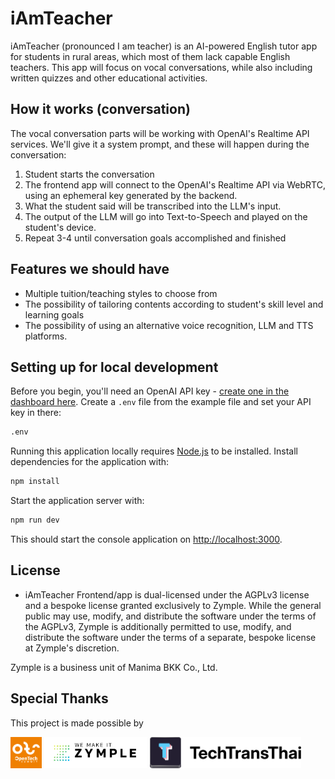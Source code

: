 # iAmTeacher

iAmTeacher (pronounced I am teacher) is an AI-powered English tutor app for students in rural areas, which most of them lack capable English teachers. This app will focus on vocal conversations, while also including written quizzes and other educational activities.

## How it works (conversation)

The vocal conversation parts will be working with OpenAI's Realtime API services. We'll give it a system prompt, and these will happen during the conversation:

1. Student starts the conversation
2. The frontend app will connect to the OpenAI's Realtime API via WebRTC, using an ephemeral key generated by the backend.
3. What the student said will be transcribed into the LLM's input.
4. The output of the LLM will go into Text-to-Speech and played on the student's device.
5. Repeat 3-4 until conversation goals accomplished and finished

## Features we should have

- Multiple tuition/teaching styles to choose from
- The possibility of tailoring contents according to student's skill level and learning goals
- The possibility of using an alternative voice recognition, LLM and TTS platforms.

## Setting up for local development

Before you begin, you'll need an OpenAI API key - [create one in the dashboard here](https://platform.openai.com/settings/api-keys). Create a `.env` file from the example file and set your API key in there:

```bash
.env
```

Running this application locally requires [Node.js](https://nodejs.org/) to be installed. Install dependencies for the application with:

```bash
npm install
```

Start the application server with:

```bash
npm run dev
```

This should start the console application on [http://localhost:3000](http://localhost:3000).


## License

- iAmTeacher Frontend/app is dual-licensed under the AGPLv3 license and a bespoke license granted exclusively to Zymple. While the general public may use, modify, and distribute the software under the terms of the AGPLv3, Zymple is additionally permitted to use, modify, and distribute the software under the terms of a separate, bespoke license at Zymple's discretion.

Zymple is a business unit of Manima BKK Co., Ltd.

## Special Thanks

This project is made possible by

<img src="assets/ots.png" alt="opentech" height="50"/>
<img src="assets/zymple.png" alt="Zymple" height="50"/>
<img src="assets/ttt-org.svg" alt="ttt-org" height="50"/>
